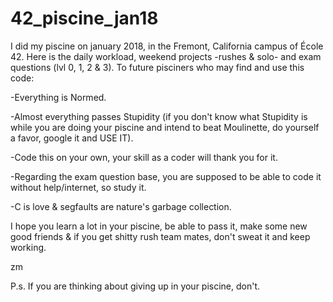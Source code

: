 # 42_piscine_jan18
I did my piscine on january 2018, in the Fremont, California campus of École 42. Here is the daily workload, weekend projects -rushes &amp; solo- and exam questions (lvl 0, 1, 2 &amp; 3). To future pisciners who may find and use this code:

-Everything is Normed.

-Almost everything passes Stupidity (if you don't know what Stupidity is while you are doing your piscine and intend to beat Moulinette, do yourself a favor, google it and USE IT).

-Code this on your own, your skill as a coder will thank you for it.

-Regarding the exam question base, you are supposed to be able to code it without help/internet, so study it.

-C is love & segfaults are nature's garbage collection.


I hope you learn a lot in your piscine, be able to pass it, make some new good friends & if you get shitty rush team mates, don't sweat it and keep working.

zm

P.s. If you are thinking about giving up in your piscine, don't.
